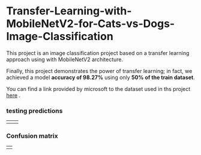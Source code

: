 # Transfer-Learning-with-MobileNetV2-for-Cats-vs-Dogs-Image-Classification
This project is an image classification project based on a transfer learning approach using with MobileNetV2 architecture.

Finally, this project demonstrates the power of transfer learning; in fact, we achieved a model **accuracy of 98.27%** using only **50% of the train dataset**.

You can find a link provided by microsoft to the dataset used in ths project [here](https://www.microsoft.com/en-us/download/details.aspx?id=54765) .


 
### testing predictions

<div align="center">  
<table style="margin: 0 auto; border-style: none; width:100%">
  <tr>
    <td><img src=""></td>
    <td><img src=""></td>
  </tr>
</table>
</div>

### Confusion matrix

<div align="center">  
<table style="margin: 0 auto; border-style: none; width:100%">
  <tr>
    <td><img src=""></td>
  </tr>
</table>
</div>
